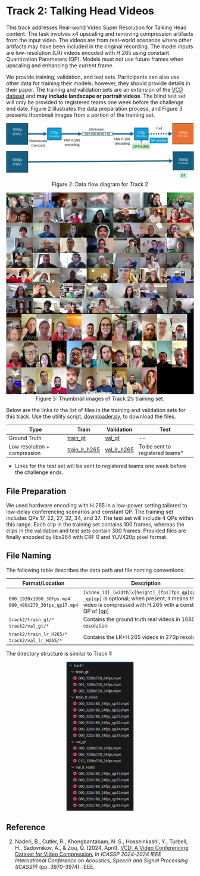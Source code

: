 # Track 2: Talking Head Videos

This track addresses Real-world Video Super Resolution for Talking Head content. The task involves x4 upscaling and removing compression artifacts from the input video. The videos are from real-world scenarios where other artifacts may have been included in the original recording. The model inputs are low-resolution (LR) videos encoded with H.265 using constant Quantization Parameters (QP). Models must not use future frames when upscaling and enhancing the current frame.

We provide training, validation, and test sets. Participants can also use other data for training their models; however, they should provide details in their paper. The training and validation sets are an extension of the [VCD dataset](https://github.com/microsoft/VCD) and **may include landscape or portrait videos**. The blind test set will only be provided to registered teams one week before the challenge end date. Figure 2 illustrates the data preparation process, and Figure 3 presents thumbnail images from a portion of the training set.

<p align="center">
<img src="../assets/process_track2.png" alt="Process of preparing Track 2" width="600px"></br>
Figure 2: Data flow diagram for Track 2</br>
</p>

<p align="center">
<img src="../assets/texture_atlas_train_track2_small.png" alt="Thumbnail images of Track 2" width="600px"></br>
Figure 3: Thumbnail images of Track 2’s training set.
</p>

Below are the links to the list of files in the training and validation sets for this track. Use the utility script, [downloader.py](../download/downloader.py), to download the files.

| Type | Train | Validation | Test |
| ---- | ----- | ---------- | ----- |
| Ground Truth | [train_gt](../download/links/track2_train_gt.txt) | [val_gt](../download/links/track2_val_gt.txt) | -- |
| Low resolution + compression | [train_lr_h265](../download/links/track2_train_lr_h265.txt) | [val_lr_h265](../download/links/track2_val_lr_h265.txt) | To be sent to registered teams* |

* Links for the test set will be sent to registered teams one week before the challenge ends.

## File Preparation

We used hardware encoding with H.265 in a low-power setting tailored to low-delay conferencing scenarios and constant QP. The training set includes QPs 17, 22, 27, 32, 34, and 37. The test set will include 4 QPs within this range. Each clip in the training set contains 100 frames, whereas the clips in the validation and test sets contain 300 frames. Provided files are finally encoded by libx264 with CRF 0 and YUV420p pixel format.

## File Naming

The following table describes the data path and file naming conventions:

| Format/Location | Description |
| ---- | ----- | 
| `000_1920x1080_30fps.mp4` <br> `000_480x270_30fps_qp17.mp4` | `[video_id]_[width]x[height]_[fps]fps_qp[qp].mp4` <br> `_qp[qp]` is optional; when present, it means the video is compressed with H.265 with a constant QP of [qp] |
| `track2/train_gt/*` <br> `track2/val_gt/*` | Contains the ground truth real videos in 1080p resolution |
| `track2/train_lr_H265/*` <br> `track2/val_lr_H265/*` | Contains the LR+H.265 videos in 270p resolution |

The directory structure is similar to Track 1:

<p align="center">
<img src="../assets/data_track1.png" alt="File structure" height="400px">
</p>

## Reference

2. Naderi, B., Cutler, R., Khongbantabam, N. S., Hosseinkashi, Y., Turbell, H., Sadovnikov, A., & Zou, Q. (2024, April). [VCD: A Video Conferencing Dataset for Video Compression.](https://github.com/microsoft/VCD) *In ICASSP 2024-2024 IEEE International Conference on Acoustics, Speech and Signal Processing (ICASSP)* (pp. 3970-3974). IEEE.
